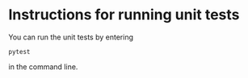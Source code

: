 # Instructions for running unit tests

You can run the unit tests by entering

```
pytest
```

in the command line.
